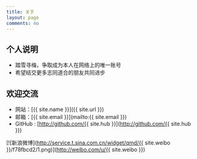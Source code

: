 ```yaml
---
title: 关于
layout: page
comments: no
---
```


## 个人说明

* 踏雪寻梅，争取成为本人在网络上的唯一账号
* 希望结交更多志同道合的朋友共同进步

## 欢迎交流

* 网站：[{{ site.name }}]({{ site.url }})
* 邮箱：[{{ site.email }}](mailto:{{ site.email }})
* GitHub : [http://github.com/{{ site.hub }}](http://github.com/{{ site.hub }})

[![新浪微博](http://service.t.sina.com.cn/widget/qmd/{{ site.weibo }}/f78fbcd2/1.png)](http://weibo.com/u/{{ site.weibo }})
